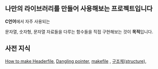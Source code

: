 ## 나만의 라이브러리를 만들어 사용해보는 프로젝트입니다

**C언어**에서 자주 사용되는

문자열, 숫자형, 문자열 자료들을 다루는 함수들을 직접 구현해보는 것이 **목적**입니다.

## 사전 지식
[How to make Headerfile](https://www.notion.so/How-to-make-Headerfile-f425d131a97b4212824e344c8753e027?pvs=21), [Dangling pointer](https://www.notion.so/Dangling-pointer-a5e36e92efb24bf09f24310d964eebdd?pvs=21), [makefile](https://www.notion.so/makefile-2fdb971442ca4b769ea1db23215bb99b?pvs=21) , [구조체(structure)](https://www.notion.so/structure-ed0cbefd40df4847badac9a2c797af46?pvs=21), 
